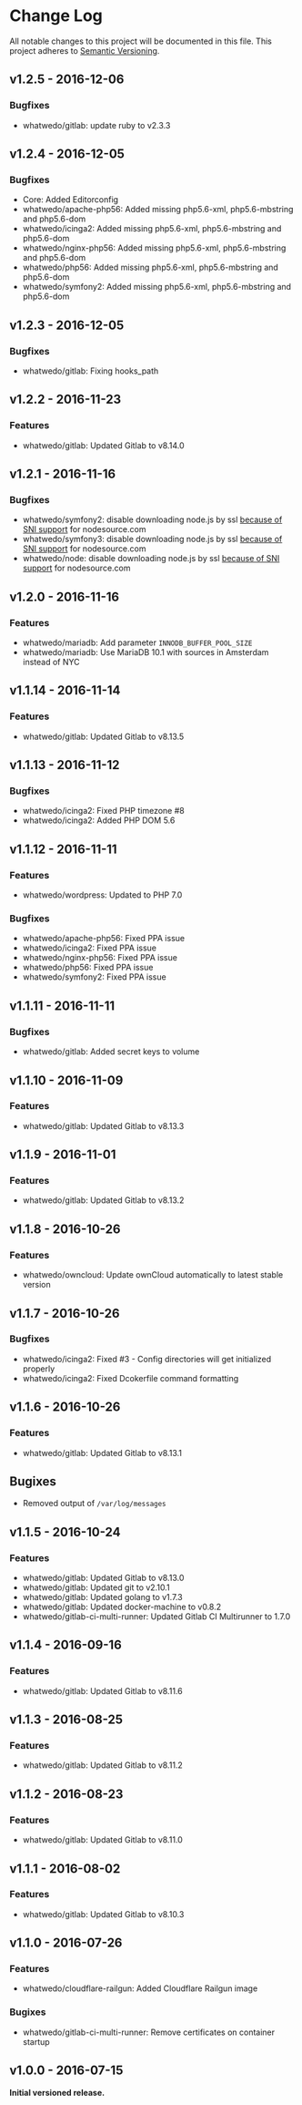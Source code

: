 # Change Log

All notable changes to this project will be documented in this file. This project adheres to [Semantic Versioning](http://semver.org/).


## v1.2.5 - 2016-12-06

### Bugfixes

* whatwedo/gitlab: update ruby to v2.3.3

## v1.2.4 - 2016-12-05

### Bugfixes

* Core: Added Editorconfig
* whatwedo/apache-php56: Added missing php5.6-xml, php5.6-mbstring and php5.6-dom
* whatwedo/icinga2: Added missing php5.6-xml, php5.6-mbstring and php5.6-dom
* whatwedo/nginx-php56: Added missing php5.6-xml, php5.6-mbstring and php5.6-dom
* whatwedo/php56: Added missing php5.6-xml, php5.6-mbstring and php5.6-dom
* whatwedo/symfony2: Added missing php5.6-xml, php5.6-mbstring and php5.6-dom

## v1.2.3 - 2016-12-05

### Bugfixes

* whatwedo/gitlab: Fixing hooks_path


## v1.2.2 - 2016-11-23

### Features

* whatwedo/gitlab: Updated Gitlab to v8.14.0


## v1.2.1 - 2016-11-16

### Bugfixes

* whatwedo/symfony2: disable downloading node.js by ssl [because of SNI support](https://github.com/nodesource/distributions/issues/353) for nodesource.com
* whatwedo/symfony3: disable downloading node.js by ssl [because of SNI support](https://github.com/nodesource/distributions/issues/353) for nodesource.com
* whatwedo/node: disable downloading node.js by ssl [because of SNI support](https://github.com/nodesource/distributions/issues/353) for nodesource.com


## v1.2.0 - 2016-11-16

### Features

* whatwedo/mariadb: Add parameter `INNODB_BUFFER_POOL_SIZE`
* whatwedo/mariadb: Use MariaDB 10.1 with sources in Amsterdam instead of NYC

## v1.1.14 - 2016-11-14


### Features

* whatwedo/gitlab: Updated Gitlab to v8.13.5


## v1.1.13 - 2016-11-12

### Bugfixes

* whatwedo/icinga2: Fixed PHP timezone #8
* whatwedo/icinga2: Added PHP DOM 5.6


## v1.1.12 - 2016-11-11

### Features

* whatwedo/wordpress: Updated to PHP 7.0


### Bugfixes

* whatwedo/apache-php56: Fixed PPA issue
* whatwedo/icinga2: Fixed PPA issue
* whatwedo/nginx-php56: Fixed PPA issue
* whatwedo/php56: Fixed PPA issue
* whatwedo/symfony2: Fixed PPA issue


## v1.1.11 - 2016-11-11

### Bugfixes

* whatwedo/gitlab: Added secret keys to volume


## v1.1.10 - 2016-11-09

### Features

* whatwedo/gitlab: Updated Gitlab to v8.13.3


## v1.1.9 - 2016-11-01

### Features

* whatwedo/gitlab: Updated Gitlab to v8.13.2


## v1.1.8 - 2016-10-26

### Features

* whatwedo/owncloud: Update ownCloud automatically to latest stable version


## v1.1.7 - 2016-10-26

### Bugfixes

* whatwedo/icinga2: Fixed #3 - Config directories will get initialized properly
* whatwedo/icinga2: Fixed Dcokerfile command formatting



## v1.1.6 - 2016-10-26

### Features

* whatwedo/gitlab: Updated Gitlab to v8.13.1


## Bugixes

* Removed output of `/var/log/messages`


## v1.1.5 - 2016-10-24

### Features

* whatwedo/gitlab: Updated Gitlab to v8.13.0
* whatwedo/gitlab: Updated git to v2.10.1
* whatwedo/gitlab: Updated golang to v1.7.3
* whatwedo/gitlab: Updated docker-machine to v0.8.2
* whatwedo/gitlab-ci-multi-runner: Updated Gitlab CI Multirunner to 1.7.0


## v1.1.4 - 2016-09-16

### Features

* whatwedo/gitlab: Updated Gitlab to v8.11.6


## v1.1.3 - 2016-08-25

### Features

* whatwedo/gitlab: Updated Gitlab to v8.11.2


## v1.1.2 - 2016-08-23

### Features

* whatwedo/gitlab: Updated Gitlab to v8.11.0


## v1.1.1 - 2016-08-02

### Features

* whatwedo/gitlab: Updated Gitlab to v8.10.3


## v1.1.0 - 2016-07-26

### Features

* whatwedo/cloudflare-railgun: Added Cloudflare Railgun image


### Bugixes

* whatwedo/gitlab-ci-multi-runner: Remove certificates on container startup


## v1.0.0 - 2016-07-15

**Initial versioned release.**
